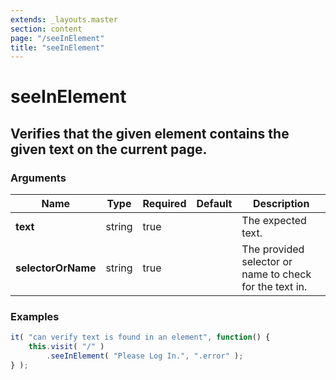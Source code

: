 ```yaml
---
extends: _layouts.master
section: content
page: "/seeInElement"
title: "seeInElement"
---
```

        
<h1 class="title is-1">seeInElement</h1>
<h2 class="subtitle is-4">
    Verifies that the given element contains the given text on the current page.
</h2>

<h3 class="subtitle is-5">Arguments</h3>
<table class="table">
    <thead>
        <tr>
            <th>Name</th>
            <th>Type</th>
            <th>Required</th>
            <th>Default</th>
            <th>Description</th>
        </tr>
    </thead>
    <tbody>
        <tr>
            <td class="title is-5"><strong>text</strong></td>
            <td class="title is-5">string</td>
            <td class="title is-5">true</td>
            <td class="title is-5"></td>
            <td class="title is-5">The expected text.</td>
        </tr>
        <tr>
            <td class="title is-5"><strong>selectorOrName</strong></td>
            <td class="title is-5">string</td>
            <td class="title is-5">true</td>
            <td class="title is-5"></td>
            <td class="title is-5">The provided selector or name to check for the text in.</td>
        </tr>
    </tbody>
</table>

<h3 class="subtitle is-5">Examples</h3>

```js
it( "can verify text is found in an element", function() {
    this.visit( "/" )
        .seeInElement( "Please Log In.", ".error" );
} );
```